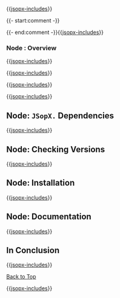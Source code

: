 ﻿{{[jsopx-includes](AllGlobal/Master/Includes/Template/Technologies/Node/Header.md)}}

{{- start:comment -}}
<!-- START JSOPX NOVA DOCX HEADER
group: 'Technologies'
subGroup: 'Node'
isDraft: true
isProductionReady: true
toc: true
END JSOPX NOVA DOCX HEADER -->
{{- end:comment -}}{{[jsopx-includes](AllGlobal/Master/Includes/Common/Draft-Notice.md)}}

### Node : Overview

{{[jsopx-includes](AllGlobal/Master/Includes/Template/Technologies/Node/Overview.md)}}

{{[jsopx-includes](AllGlobal/Master/Includes/Common/Current-Phase.md)}}

{{[jsopx-includes](AllGlobal/Master/Includes/Template/Technologies/Node/BodyContent.md)}}

{{[jsopx-includes](AllGlobal/Master/Includes/Common/Alerts-Current.md)}}


## Node: `JSopX.` Dependencies

{{[jsopx-includes](AllGlobal/Master/Includes/Template/Technologies/Node/JsopxDependencies.md)}}


## Node: Checking Versions

{{[jsopx-includes](AllGlobal/Master/Includes/Template/Technologies/Node/CheckingVersions.md)}}


## Node: Installation

{{[jsopx-includes](AllGlobal/Master/Includes/Template/Technologies/Node/Installation.md)}}

## Node: Documentation

{{[jsopx-includes](AllGlobal/Master/Includes/Template/Technologies/Node/Documentation.md)}}

## In Conclusion

{{[jsopx-includes](AllGlobal/Master/Includes/Template/Technologies/Node/InConclusion.md)}}

[Back to Top](#table-of-contents)

{{[jsopx-includes](AllGlobal/Master/Includes/Layout/Footer.md)}}